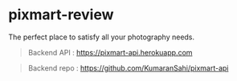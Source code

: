 # pixmart-review
The perfect place to satisfy all your photography needs.

> Backend API : https://pixmart-api.herokuapp.com

> Backend repo : https://github.com/KumaranSahi/pixmart-api
